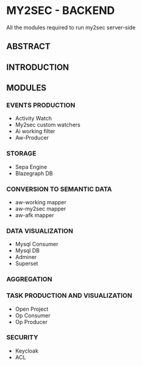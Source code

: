 # MY2SEC - BACKEND
All the modules required to run my2sec server-side

## ABSTRACT

## INTRODUCTION

## MODULES

### EVENTS PRODUCTION
- Activity Watch
- My2sec custom watchers
- Ai working filter
- Aw-Producer

### STORAGE
- Sepa Engine
- Blazegraph DB

### CONVERSION TO SEMANTIC DATA
- aw-working mapper
- aw-my2sec mapper
- aw-afk mapper

### DATA VISUALIZATION
- Mysql Consumer
- Mysql DB
- Adminer
- Superset

### AGGREGATION

### TASK PRODUCTION AND VISUALIZATION
- Open Project
- Op Consumer
- Op Producer

### SECURITY
- Keycloak
- ACL
